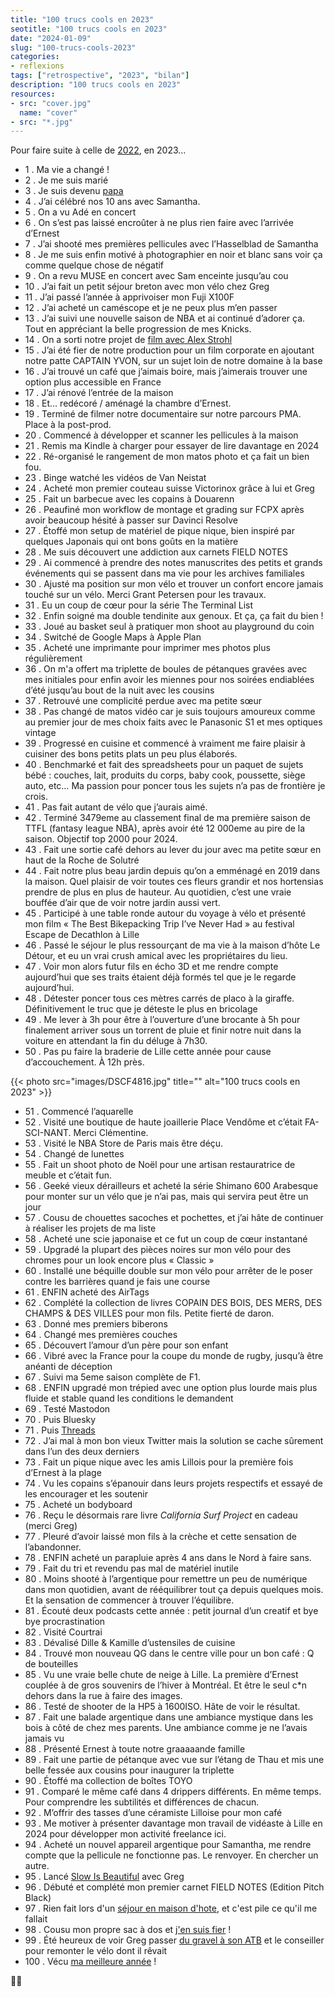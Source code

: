 ```yaml
---
title: "100 trucs cools en 2023"
seotitle: "100 trucs cools en 2023"
date: "2024-01-09"
slug: "100-trucs-cools-2023"
categories:
- reflexions
tags: ["retrospective", "2023", "bilan"]
description: "100 trucs cools en 2023"
resources:
- src: "cover.jpg"
  name: "cover"
- src: "*.jpg"
---
```

Pour faire suite à celle de [2022](https://jeremyjanin.com/100-trucs-cools-2022/), en 2023…

- 1 . Ma vie a changé !
- 2 . Je me suis marié
- 3 . Je suis devenu [papa](https://jeremyjanin.com/je-suis-papa/)
- 4 . J’ai célébré nos 10 ans avec Samantha.
- 5 . On a vu Adé en concert
- 6 . On s’est pas laissé encroûter à ne plus rien faire avec l’arrivée d’Ernest
- 7 . J’ai shooté mes premières pellicules avec l’Hasselblad de Samantha
- 8 . Je me suis enfin motivé à photographier en noir et blanc sans voir ça comme quelque chose de négatif
- 9 . On a revu MUSE en concert avec Sam enceinte jusqu’au cou
- 10 . J’ai fait un petit séjour breton avec mon vélo chez Greg
- 11 . J’ai passé l’année à apprivoiser mon Fuji X100F
- 12 . J’ai acheté un caméscope et je ne peux plus m’en passer
- 13 . J’ai suivi une nouvelle saison de NBA et ai continué d’adorer ça. Tout en appréciant la belle progression de mes Knicks.
- 14 . On a sorti notre projet de [film avec Alex Strohl](https://captainyvon.fr/portfolio/lhiver-a-contre-courant/)
- 15 . J’ai été fier de notre production pour un film corporate en ajoutant notre patte CAPTAIN YVON, sur un sujet loin de notre domaine à la base
- 16 . J’ai trouvé un café que j’aimais boire, mais j’aimerais trouver une option plus accessible en France
- 17 . J’ai rénové l’entrée de la maison
- 18 . Et… redécoré / aménagé la chambre d’Ernest.
- 19 . Terminé de filmer notre documentaire sur notre parcours PMA. Place à la post-prod.
- 20 . Commencé à développer et scanner les pellicules à la maison
- 21 . Remis ma Kindle à charger pour essayer de lire davantage en 2024
- 22 . Ré-organisé le rangement de mon matos photo et ça fait un bien fou.
- 23 . Binge watché les vidéos de Van Neistat
- 24 . Acheté mon premier couteau suisse Victorinox grâce à lui et Greg
- 25 . Fait un barbecue avec les copains à Douarenn
- 26 . Peaufiné mon workflow de montage et grading sur FCPX après avoir beaucoup hésité à passer sur Davinci Resolve
- 27 . Étoffé mon setup de matériel de pique nique, bien inspiré par quelques Japonais qui ont bons goûts en la matière
- 28 . Me suis découvert une addiction aux carnets FIELD NOTES
- 29 . Ai commencé à prendre des notes manuscrites des petits et grands événements qui se passent dans ma vie pour les archives familiales
- 30 . Ajusté ma position sur mon vélo et trouver un confort encore jamais touché sur un vélo. Merci Grant Petersen pour les travaux.
- 31 . Eu un coup de cœur pour la série The Terminal List
- 32 . Enfin soigné ma double tendinite aux genoux. Et ça, ça fait du bien !
- 33 . Joué au basket seul à pratiquer mon shoot au playground du coin
- 34 . Switché de Google Maps à Apple Plan
- 35 . Acheté une imprimante pour imprimer mes photos plus régulièrement
- 36 . On m'a offert ma triplette de boules de pétanques gravées avec mes initiales pour enfin avoir les miennes pour nos soirées endiablées d’été jusqu’au bout de la nuit avec les cousins
- 37 . Retrouvé une complicité perdue avec ma petite sœur
- 38 . Pas changé de matos vidéo car je suis toujours amoureux comme au premier jour de mes choix faits avec le Panasonic S1 et mes optiques vintage
- 39 . Progressé en cuisine et commencé à vraiment me faire plaisir à cuisiner des bons petits plats un peu plus élaborés.
- 40 . Benchmarké et fait des spreadsheets pour un paquet de sujets bébé : couches, lait, produits du corps, baby cook, poussette, siège auto, etc… Ma passion pour poncer tous les sujets n’a pas de frontière je crois.
- 41 . Pas fait autant de vélo que j’aurais aimé.
- 42 . Terminé 3479eme au classement final de ma première saison de TTFL (fantasy league NBA), après avoir été 12 000eme au pire de la saison. Objectif top 2000 pour 2024.
- 43 . Fait une sortie café dehors au lever du jour avec ma petite sœur en haut de la Roche de Solutré
- 44 . Fait notre plus beau jardin depuis qu’on a emménagé en 2019 dans la maison. Quel plaisir de voir toutes ces fleurs grandir et nos hortensias prendre de plus en plus de hauteur. Au quotidien, c’est une vraie bouffée d’air que de voir notre jardin aussi vert.
- 45 . Participé à une table ronde autour du voyage à vélo et présenté mon film « The Best Bikepacking Trip I’ve Never Had » au festival Escape de Decathlon à Lille
- 46 . Passé le séjour le plus ressourçant de ma vie à la maison d’hôte Le Détour, et eu un vrai crush amical avec les propriétaires du lieu.
- 47 . Voir mon alors futur fils en écho 3D et me rendre compte aujourd’hui que ses traits étaient déjà formés tel que je le regarde aujourd’hui.
- 48 . Détester poncer tous ces mètres carrés de placo à la giraffe. Définitivement le truc que je déteste le plus en bricolage
- 49 . Me lever à 3h pour être à l’ouverture d’une brocante à 5h pour finalement arriver sous un torrent de pluie et finir notre nuit dans la voiture en attendant la fin du déluge à 7h30.
- 50 . Pas pu faire la braderie de Lille cette année pour cause d’accouchement. À 12h près.

{{< photo src="images/DSCF4816.jpg" title="" alt="100 trucs cools en 2023" >}}

- 51 . Commencé l’aquarelle
- 52 . Visité une boutique de haute joaillerie Place Vendôme et c’était FA-SCI-NANT. Merci Clémentine.
- 53 . Visité le NBA Store de Paris mais être déçu.
- 54 . Changé de lunettes
- 55 . Fait un shoot photo de Noël pour une artisan restauratrice de meuble et c’était fun.
- 56 . Geeké vieux dérailleurs et acheté la série Shimano 600 Arabesque pour monter sur un vélo que je n’ai pas, mais qui servira peut être un jour
- 57 . Cousu de chouettes sacoches et pochettes, et j’ai hâte de continuer à réaliser les projets de ma liste
- 58 . Acheté une scie japonaise et ce fut un coup de cœur instantané
- 59 . Upgradé la plupart des pièces noires sur mon vélo pour des chromes pour un look encore plus « Classic »
- 60 . Installé une béquille double sur mon vélo pour arrêter de le poser contre les barrières quand je fais une course
- 61 . ENFIN acheté des AirTags
- 62 . Complété la collection de livres COPAIN DES BOIS, DES MERS, DES CHAMPS & DES VILLES pour mon fils. Petite fierté de daron.
- 63 . Donné mes premiers biberons
- 64 . Changé mes premières couches
- 65 . Découvert l’amour d’un père pour son enfant
- 66 . Vibré avec la France pour la coupe du monde de rugby, jusqu’à être anéanti de déception
- 67 . Suivi ma 5eme saison complète de F1.
- 68 . ENFIN upgradé mon trépied avec une option plus lourde mais plus fluide et stable quand les conditions le demandent
- 69 . Testé Mastodon
- 70 . Puis Bluesky
- 71 . Puis [Threads](https://www.threads.net/@jeremy.janin)
- 72 . J’ai mal à mon bon vieux Twitter mais la solution se cache sûrement dans l’un des deux derniers
- 73 . Fait un pique nique avec les amis Lillois pour la première fois d’Ernest à la plage
- 74 . Vu les copains s’épanouir dans leurs projets respectifs et essayé de les encourager et les soutenir
- 75 . Acheté un bodyboard
- 76 . Reçu le désormais rare livre *California Surf Project* en cadeau (merci Greg)
- 77 . Pleuré d’avoir laissé mon fils à la crèche et cette sensation de l’abandonner.
- 78 . ENFIN acheté un parapluie après 4 ans dans le Nord à faire sans.
- 79 . Fait du tri et revendu pas mal de matériel inutile
- 80 . Moins shooté à l’argentique pour remettre un peu de numérique dans mon quotidien, avant de rééquilibrer tout ça depuis quelques mois. Et la sensation de commencer à trouver l’équilibre.
- 81 . Écouté deux podcasts cette année : petit journal d’un creatif et bye bye procrastination
- 82 . Visité Courtrai
- 83 . Dévalisé Dille & Kamille d’ustensiles de cuisine
- 84 . Trouvé mon nouveau QG dans le centre ville pour un bon café : Q de bouteilles
- 85 . Vu une vraie belle chute de neige à Lille. La première d’Ernest couplée à de gros souvenirs de l’hiver à Montréal. Et être le seul c*n dehors dans la rue à faire des images.
- 86 . Testé de shooter de la HP5 à 1600ISO. Hâte de voir le résultat.
- 87 . Fait une balade argentique dans une ambiance mystique dans les bois à côté de chez mes parents. Une ambiance comme je ne l’avais jamais vu
- 88 . Présenté Ernest à toute notre graaaaande famille
- 89 . Fait une partie de pétanque avec vue sur l’étang de Thau et mis une belle fessée aux cousins pour inaugurer la triplette
- 90 . Étoffé ma collection de boîtes TOYO
- 91 . Comparé le même café dans 4 drippers différents. En même temps. Pour comprendre les subtilités et différences de chacun.
- 92 . M’offrir des tasses d’une céramiste Lilloise pour mon café
- 93 . Me motiver à présenter davantage mon travail de vidéaste à Lille en 2024 pour développer mon activité freelance ici.
- 94 . Acheté un nouvel appareil argentique pour Samantha, me rendre compte que la pellicule ne fonctionne pas. Le renvoyer. En chercher un autre.
- 95 . Lancé [Slow Is Beautiful](http://slowisbeautiful.cool) avec Greg
- 96 . Débuté et complété mon premier carnet FIELD NOTES (Edition Pitch Black)
- 97 . Rien fait lors d'un [séjour en maison d'hote](https://jeremyjanin.com/maison-le-detour/), et c'est pile ce qu'il me fallait
- 98 . Cousu mon propre sac à dos et [j'en suis fier](https://www.instagram.com/reel/CvITLJpIe_Q/) !
- 99 . Été heureux de voir Greg passer [du gravel à son ATB](https://gregorymignard.com/restauration-vtt-atb/) et le conseiller pour remonter le vélo dont il rêvait
- 100 . Vécu [ma meilleure année](https://www.instagram.com/p/C12ZkdkMnbj/) !



✌🏻
